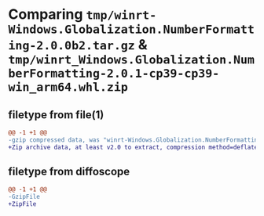 # Comparing `tmp/winrt-Windows.Globalization.NumberFormatting-2.0.0b2.tar.gz` & `tmp/winrt_Windows.Globalization.NumberFormatting-2.0.1-cp39-cp39-win_arm64.whl.zip`

## filetype from file(1)

```diff
@@ -1 +1 @@
-gzip compressed data, was "winrt-Windows.Globalization.NumberFormatting-2.0.0b2.tar", last modified: Sat Dec  2 18:22:40 2023, max compression
+Zip archive data, at least v2.0 to extract, compression method=deflate
```

## filetype from diffoscope

```diff
@@ -1 +1 @@
-GzipFile
+ZipFile
```

